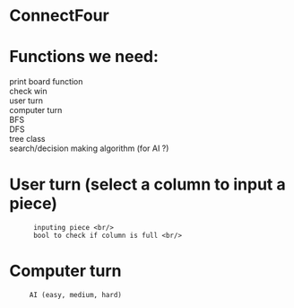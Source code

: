 # ConnectFour
# Functions we need:
   print board function <br/>
   check win <br/>
   user turn <br/>
   computer turn <br/>
   BFS <br/>
   DFS <br/>
   tree class <br/>
   search/decision making algorithm (for AI ?) <br/>
   # User turn (select a column to input a piece) <br/>
          inputing piece <br/>
          bool to check if column is full <br/>
# Computer turn      <br/>
         AI (easy, medium, hard)
